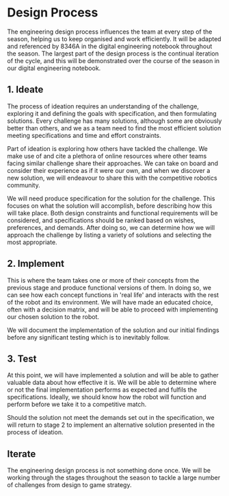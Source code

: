 # Design Process

The engineering design process influences the team at every step of the season, helping us to keep organised and work efficiently. It will be adapted and referenced by 8346A in the digital engineering notebook throughout the season. The largest part of the design process is the continual iteration of the cycle, and this will be demonstrated over the course of the season in our digital engineering notebook.

## 1. Ideate

The process of ideation requires an understanding of the challenge, exploring it and defining the goals with specification, and then formulating solutions. Every challenge has many solutions, although some are obviously better than others, and we as a team need to find the most efficient solution meeting specifications and time and effort constraints.

Part of ideation is exploring how others have tackled the challenge. We make use of and cite a plethora of online resources where other teams facing similar challenge share their approaches. We can take on board and consider their experience as if it were our own, and when we discover a new solution, we will endeavour to share this with the competitive robotics community.

We will need produce specification for the solution for the challenge. This focuses on what the solution will accomplish, before describing how this will take place. Both design constraints and functional requirements will be considered, and specifications should be ranked based on wishes, preferences, and demands. After doing so, we can determine how we will approach the challenge by listing a variety of solutions and selecting the most appropriate.

## 2. Implement

This is where the team takes one or more of their concepts from the previous stage and produce functional versions of them. In doing so, we can see how each concept functions in 'real life' and interacts with the rest of the robot and its environment. We will have made an educated choice, often with a decision matrix, and will be able to proceed with implementing our chosen solution to the robot.

We will document the implementation of the solution and our initial findings before any significant testing which is to inevitably follow.

## 3. Test

At this point, we will have implemented a solution and will be able to gather valuable data about how effective it is. We will be able to determine where or not the final implementation performs as expected and fulfils the specifications. Ideally, we should know how the robot will function and perform before we take it to a competitive match.

Should the solution not meet the demands set out in the specification, we will return to stage 2 to implement an alternative solution presented in the process of ideation.

## Iterate

The engineering design process is not something done once. We will be working through the stages throughout the season to tackle a large number of challenges from design to game strategy.
